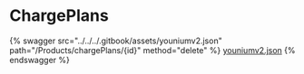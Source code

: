 # ChargePlans

{% swagger src="../../../.gitbook/assets/youniumv2.json" path="/Products/chargePlans/{id}" method="delete" %}
[youniumv2.json](../../../.gitbook/assets/youniumv2.json)
{% endswagger %}
